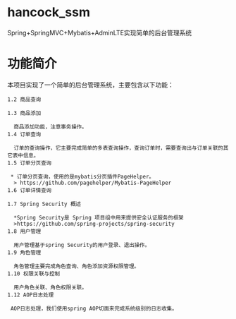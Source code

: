 # hancock_ssm
Spring+SpringMVC+Mybatis+AdminLTE实现简单的后台管理系统


# 功能简介
  本项目实现了一个简单的后台管理系统，主要包含以下功能： 

    1.2 商品查询 

    1.3 商品添加 
 
      商品添加功能，注意事务操作。
    1.4 订单查询 
 
      订单的查询操作，它主要完成简单的多表查询操作，查询订单时，需要查询出与订单关联的其它表中信息。 
    1.5 订单分页查询 
 
     * 订单分页查询，使用的是mybatis分页插件PageHelper。
      > https://github.com/pagehelper/Mybatis-PageHelper
    1.6 订单详情查询 

    1.7 Spring Security 概述 
 
      *Spring Security是 Spring 项目组中用来提供安全认证服务的框架
      >https://github.com/spring-projects/spring-security
    1.8 用户管理 
 
      用户管理基于spring Security的用户登录、退出操作。
    1.9 角色管理 
 
      角色管理主要完成角色查询、角色添加资源权限管理。 
    1.10 权限关联与控制 
 
      用户角色关联、角色权限关联。
    1.12 AOP日志处理 
 
     AOP日志处理，我们使用spring AOP切面来完成系统级别的日志收集。 
